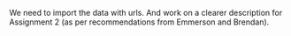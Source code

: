 We need to import the data with urls. And work on a clearer description for Assignment 2 (as per recommendations from Emmerson and Brendan).
